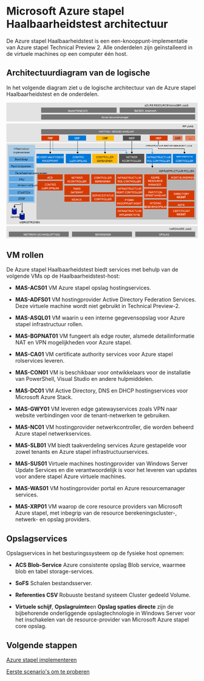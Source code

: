 <properties
    pageTitle="Microsoft Azure stapel bewijs van Concept (Haalbaarheidstest) architectuur | Microsoft Azure"
    description="De architectuur van Microsoft Azure stapel Haalbaarheidstest weergeven."
    services="azure-stack"
    documentationCenter=""
    authors="heathl17"
    manager="byronr"
    editor=""/>

<tags
    ms.service="azure-stack"
    ms.workload="na"
    ms.tgt_pltfrm="na"
    ms.devlang="na"
    ms.topic="article"
    ms.date="10/25/2016"
    ms.author="helaw"/>

# <a name="microsoft-azure-stack-poc-architecture"></a>Microsoft Azure stapel Haalbaarheidstest architectuur

De Azure stapel Haalbaarheidstest is een een-knooppunt-implementatie van Azure stapel Technical Preview 2. Alle onderdelen zijn geïnstalleerd in de virtuele machines op een computer één host. 

## <a name="logical-architecture-diagram"></a>Architectuurdiagram van de logische
In het volgende diagram ziet u de logische architectuur van de Azure stapel Haalbaarheidstest en de onderdelen.

![](media/azure-stack-architecture/image1.png)


## <a name="virtual-machine-roles"></a>VM rollen
De Azure stapel Haalbaarheidstest biedt services met behulp van de volgende VMs op de Haalbaarheidstest-host:

 - **MAS-ACS01** VM Azure stapel opslag hostingservices.

 - **MAS-ADFS01** VM hostingprovider Active Directory Federation Services.  Deze virtuele machine wordt niet gebruikt in Technical Preview-2.  

 - **MAS-ASQL01**  VM waarin u een interne gegevensopslag voor Azure stapel infrastructuur rollen.  

 - **MAS-BGPNAT01** VM fungeert als edge router, alsmede detailinformatie NAT en VPN mogelijkheden voor Azure stapel.

 - **MAS-CA01** VM certificate authority services voor Azure stapel rolservices leveren.

 - **MAS-CON01** VM is beschikbaar voor ontwikkelaars voor de installatie van PowerShell, Visual Studio en andere hulpmiddelen.

 - **MAS-DC01** VM Active Directory, DNS en DHCP hostingservices voor Microsoft Azure Stack.

 - **MAS-GWY01** VM leveren edge gatewayservices zoals VPN naar website verbindingen voor de tenant-netwerken te gebruiken.

 - **MAS-NC01**  VM hostingprovider netwerkcontroller, die worden beheerd Azure stapel netwerkservices.  

 - **MAS-SLB01**  VM biedt taakverdeling services Azure gestapelde voor zowel tenants en Azure stapel infrastructuurservices.  

 - **MAS-SUS01**  Virtuele machines hostingprovider van Windows Server Update Services en die verantwoordelijk is voor het leveren van updates voor andere stapel Azure virtuele machines.

 - **MAS-WAS01**  VM hostingprovider portal en Azure resourcemanager services.

 - **MAS-XRP01** VM waarop de core resource providers van Microsoft Azure stapel, met inbegrip van de resource berekeningscluster-, netwerk- en opslag providers.

## <a name="storage-services"></a>Opslagservices
Opslagservices in het besturingssysteem op de fysieke host opnemen:

 - **ACS Blob-Service** Azure consistente opslag Blob service, waarmee blob en tabel storage-services.

 - **SoFS** Schalen bestandsserver.

 - **Referenties CSV** Robuuste bestand systeem Cluster gedeeld Volume.

 - **Virtuele schijf**, **Opslagruimte**en **Opslag spaties directe** zijn de bijbehorende onderliggende opslagtechnologie in Windows Server voor het inschakelen van de resource-provider van Microsoft Azure stapel core opslag.

## <a name="next-steps"></a>Volgende stappen

[Azure stapel implementeren](azure-stack-deploy.md)

[Eerste scenario's om te proberen](azure-stack-first-scenarios.md)


